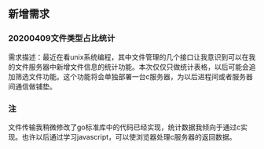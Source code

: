 ## 新增需求

### 20200409文件类型占比统计

需求描述：最近在看unix系统编程，其中文件管理的几个接口让我意识到可以在我的文件服务器中新增文件信息的统计功能。本次仅仅只做统计表格，以后可能会追加筛选文件功能。这个功能将会单独部署一台c服务器，为以后进程间或者服务器间通信做铺垫。

### 注

文件传输我稍微修改了go标准库中的代码已经实现，统计数据我倾向于通过c实现。也许以后通过学习javascript，可以使浏览器处理c服务器的返回数据。